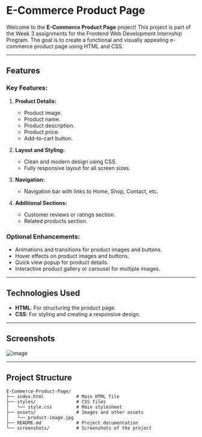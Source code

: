 # E-Commerce Product Page

Welcome to the **E-Commerce Product Page** project! This project is part of the Week 3 assignments for the Frontend Web Development Internship Program. The goal is to create a functional and visually appealing e-commerce product page using HTML and CSS.

---

## Features

### Key Features:
1. **Product Details:**
   - Product image.
   - Product name.
   - Product description.
   - Product price.
   - Add-to-cart button.

2. **Layout and Styling:**
   - Clean and modern design using CSS.
   - Fully responsive layout for all screen sizes.

3. **Navigation:**
   - Navigation bar with links to Home, Shop, Contact, etc.

4. **Additional Sections:**
   - Customer reviews or ratings section.
   - Related products section.

### Optional Enhancements:
- Animations and transitions for product images and buttons.
- Hover effects on product images and buttons.
- Quick view popup for product details.
- Interactive product gallery or carousel for multiple images.

---

## Technologies Used
- **HTML**: For structuring the product page.
- **CSS**: For styling and creating a responsive design.

---

## Screenshots
![image](https://github.com/user-attachments/assets/5475d6d8-bd77-4b44-b3f7-e5b192c46458)

---

## Project Structure
```
E-Commerce-Product-Page/
├── index.html            # Main HTML file
├── styles/               # CSS files
│   └── style.css         # Main stylesheet
├── assets/               # Images and other assets
│   └── product-image.jpg
├── README.md             # Project documentation
└── screenshots/          # Screenshots of the project
```
